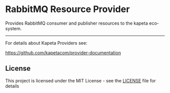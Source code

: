 # RabbitMQ Resource Provider

Provides RabbitMQ consumer and publisher resources to the kapeta eco-system.

---

For details about Kapeta Providers see:

https://github.com/kapetacom/provider-documentation

## License

This project is licensed under the MIT License - see the [LICENSE](LICENSE) file for details
